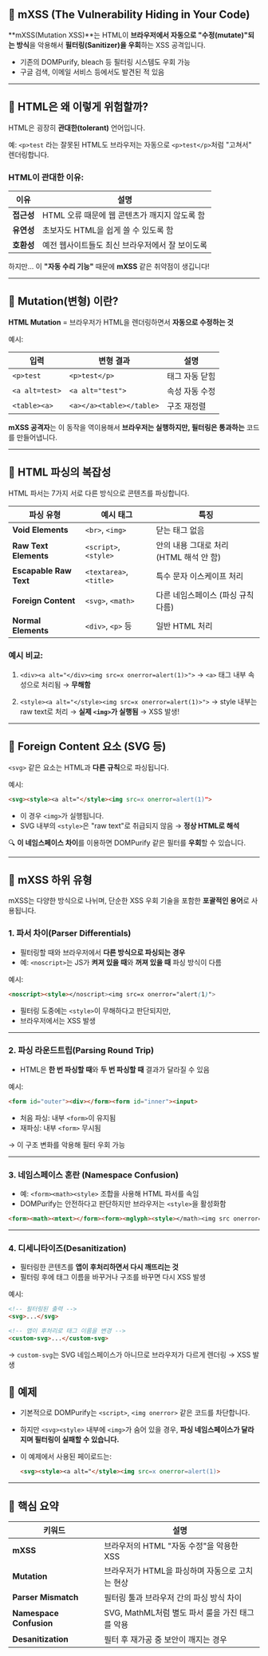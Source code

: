## 🩻 mXSS (The Vulnerability Hiding in Your Code)

\*\*mXSS(Mutation XSS)\*\*는 HTML이 **브라우저에서 자동으로 "수정(mutate)"되는 방식**을 악용해서
**필터링(Sanitizer)을 우회**하는 XSS 공격입니다.

* 기존의 DOMPurify, bleach 등 필터링 시스템도 우회 가능
* 구글 검색, 이메일 서비스 등에서도 발견된 적 있음

---

## 🔧 HTML은 왜 이렇게 위험할까?

HTML은 굉장히 **관대한(tolerant)** 언어입니다.

예:
`<p>test` 라는 잘못된 HTML도 브라우저는
자동으로 `<p>test</p>`처럼 "고쳐서" 렌더링합니다.

### HTML이 관대한 이유:

| 이유      | 설명                           |
| ------- | ---------------------------- |
| **접근성** | HTML 오류 때문에 웹 콘텐츠가 깨지지 않도록 함 |
| **유연성** | 초보자도 HTML을 쉽게 쓸 수 있도록 함      |
| **호환성** | 예전 웹사이트들도 최신 브라우저에서 잘 보이도록   |

하지만… 이 **"자동 수리 기능"** 때문에 **mXSS** 같은 취약점이 생깁니다!

---

## 🔁 Mutation(변형) 이란?

**HTML Mutation** = 브라우저가 HTML을 렌더링하면서 **자동으로 수정하는 것**

예시:

| 입력             | 변형 결과                    | 설명       |
| -------------- | ------------------------ | -------- |
| `<p>test`      | `<p>test</p>`            | 태그 자동 닫힘 |
| `<a alt=test>` | `<a alt="test">`         | 속성 자동 수정 |
| `<table><a>`   | `<a></a><table></table>` | 구조 재정렬   |

**mXSS 공격자**는 이 동작을 역이용해서
**브라우저는 실행하지만, 필터링은 통과하는** 코드를 만들어냅니다.

---

## 🧠 HTML 파싱의 복잡성

HTML 파서는 7가지 서로 다른 방식으로 콘텐츠를 파싱합니다.

| 파싱 유형                  | 예시 태그                   | 특징                         |
| ---------------------- | ----------------------- | -------------------------- |
| **Void Elements**      | `<br>`, `<img>`         | 닫는 태그 없음                   |
| **Raw Text Elements**  | `<script>`, `<style>`   | 안의 내용 그대로 처리 (HTML 해석 안 함) |
| **Escapable Raw Text** | `<textarea>`, `<title>` | 특수 문자 이스케이프 처리             |
| **Foreign Content**    | `<svg>`, `<math>`       | 다른 네임스페이스 (파싱 규칙 다름)       |
| **Normal Elements**    | `<div>`, `<p>` 등        | 일반 HTML 처리                 |

### 예시 비교:

1. `<div><a alt="</div><img src=x onerror=alert(1)>">`
   → `<a>` 태그 내부 속성으로 처리됨 → **무해함**

2. `<style><a alt="</style><img src=x onerror=alert(1)>">`
   → style 내부는 raw text로 처리 → **실제 `<img>`가 실행됨** → XSS 발생!

---

## 🧬 Foreign Content 요소 (SVG 등)

`<svg>` 같은 요소는 HTML과 **다른 규칙**으로 파싱됩니다.

예시:

```html
<svg><style><a alt="</style><img src=x onerror=alert(1)">
```

* 이 경우 `<img>`가 실행됩니다.
* SVG 내부의 `<style>`은 "raw text"로 취급되지 않음 → **정상 HTML로 해석**

🔍 **이 네임스페이스 차이**를 이용하면 DOMPurify 같은 필터를 **우회**할 수 있습니다.

---

## 🧪 mXSS 하위 유형

mXSS는 다양한 방식으로 나뉘며, 단순한 XSS 우회 기술을 포함한 **포괄적인 용어**로 사용됩니다.

### 1. 파서 차이(Parser Differentials)

* 필터링할 때와 브라우저에서 **다른 방식으로 파싱되는 경우**
* 예: `<noscript>`는 JS가 **켜져 있을 때**와 **꺼져 있을 때** 파싱 방식이 다름

예시:

```html
<noscript><style></noscript><img src=x onerror="alert(1)">
```

* 필터링 도중에는 `<style>`이 무해하다고 판단되지만,
* 브라우저에서는 XSS 발생

---

### 2. 파싱 라운드트립(Parsing Round Trip)

* HTML은 **한 번 파싱할 때**와 **두 번 파싱할 때** 결과가 달라질 수 있음

예시:

```html
<form id="outer"><div></form><form id="inner"><input>
```

* 처음 파싱: 내부 `<form>`이 유지됨
* 재파싱: 내부 `<form>` 무시됨

→ 이 구조 변화를 악용해 필터 우회 가능

---

### 3. 네임스페이스 혼란 (Namespace Confusion)

* 예: `<form><math><style>` 조합을 사용해 HTML 파서를 속임
* DOMPurify는 안전하다고 판단하지만 브라우저는 `<style>`을 활성화함

```html
<form><math><mtext></form><form><mglyph><style></math><img src onerror=alert(1)>
```

---

### 4. 디세니타이즈(Desanitization)

* 필터링한 콘텐츠를 **앱이 후처리하면서 다시 깨뜨리는 것**
* 필터링 후에 태그 이름을 바꾸거나 구조를 바꾸면 다시 XSS 발생

예시:

```html
<!-- 필터링된 출력 -->
<svg>...</svg>

<!-- 앱이 후처리로 태그 이름을 변경 -->
<custom-svg>...</custom-svg>
```

→ `custom-svg`는 SVG 네임스페이스가 아니므로 브라우저가 다르게 렌더링 → XSS 발생



## 🧪 예제 

* 기본적으로 DOMPurify는 `<script>`, `<img onerror>` 같은 코드를 차단합니다.
* 하지만 `<svg><style>` 내부에 `<img>`가 숨어 있을 경우, **파싱 네임스페이스가 달라지며 필터링이 실패할 수 있습니다.**
* 이 예제에서 사용된 페이로드는:

  ```html
  <svg><style><a alt="</style><img src=x onerror=alert(1)>
  ```

---

## 📌 핵심 요약

| 키워드                     | 설명                               |
| ----------------------- | -------------------------------- |
| **mXSS**                | 브라우저의 HTML "자동 수정"을 악용한 XSS      |
| **Mutation**            | 브라우저가 HTML을 파싱하며 자동으로 고치는 현상     |
| **Parser Mismatch**     | 필터링 툴과 브라우저 간의 파싱 방식 차이          |
| **Namespace Confusion** | SVG, MathML처럼 별도 파서 룰을 가진 태그를 악용 |
| **Desanitization**      | 필터 후 재가공 중 보안이 깨지는 경우            |

